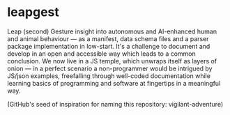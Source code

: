 # leapgest

Leap (second) Gesture insight into autonomous and AI-enhanced human and animal behaviour — as a manifest, data schema files and a parser package implementation in low-start. It's a challenge to document and develop in an open and accessible way which leads to a common conclusion. We now live in a JS temple, which unwraps itself as layers of onion — in a perfect scenario a non-programmer would be intrigued by JS/json examples, freefalling through well-coded documentation while learning basics of programming and software at fingertips in a meaningful way.

(GitHub's seed of inspiration for naming this repository: vigilant-adventure)
